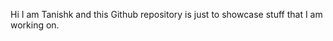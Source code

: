 Hi I am Tanishk and this Github repository is just to showcase stuff that I am working on.
<!---
tuhneesh/tuhneesh is a ✨ special ✨ repository because its `README.md` (this file) appears on your GitHub profile.
You can click the Preview link to take a look at your changes.
--->
